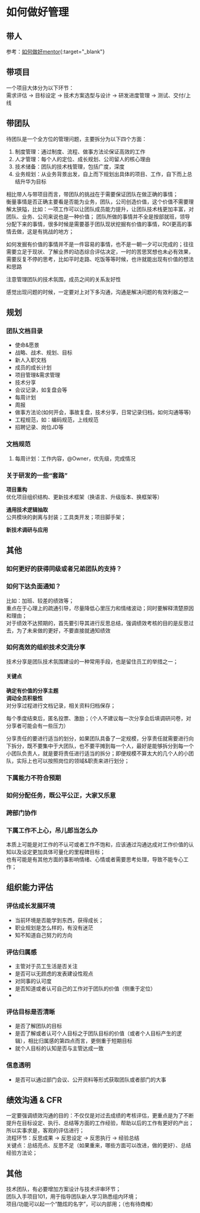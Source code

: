 如何做好管理
====
## 带人
参考：[如何做好mentor](/docs/others/5.md){:target="_blank"}

## 带项目
一个项目大体分为以下环节：<br>
需求评估 → 目标设定 → 技术方案选型与设计 → 研发进度管理 → 测试、交付/上线

## 带团队
待团队是一个全方位的管理问题，主要拆分为以下四个方面：<br>
1. 制度管理：通过制度、流程、做事方法论保证高效的工作
2. 人才管理：每个人的定位、成长规划、公司留人的核心理由
3. 技术储备：团队的技术栈管理，包括广度，深度
4. 业务规划：从业务背景出发，自上而下规划出具体的项目、工作，自下而上总结升华为目标

相比带人与带项目而言，带团队的挑战在于需要保证团队在做正确的事情；<br>
衡量事情是否正确主要看是否能为业务，团队，公司创造价值，这个价值不需要理解太狭隘，比如：一项工作可以让团队成员能力提升，让团队技术栈更加丰富，对团队、业务、公司来说也是一种价值；
团队所做的事情并不全是按部就班，领导分配下来的事情，很多时候是需要基于团队现状挖掘有价值的事情，ROI更高的事情去做，这是有挑战的地方；

如何发掘有价值的事情并不是一件容易的事情，也不是一朝一夕可以完成的；往往需要立足于现状、了解业界的动态综合评估决定，一时的苦思冥想也未必有效果，需要反复不停的思考，比如平时走路、吃饭等等时候，也许就能出现有价值的想法和思路

注意管理团队的技术氛围，成员之间的关系友好性

感觉出现问题的时候，一定要对上对下多沟通，沟通是解决问题的有效利器之一

## 规划
### 团队文档目录
- 使命&愿景<br>
- 战略、战术、规划、目标<br>
- 新人入职文档<br>
- 成员的成长计划<br>
- 项目管理&需求管理<br>
- 技术分享<br>
- 会议记录，如复盘会等<br>
- 每周计划<br>
- 周报<br>
- 做事方法论(如何开会，事故复盘，技术分享，日常记录归档，如何沟通等等)<br>
- 工程规范，如：编码规范，上线规范
- 招聘记录、岗位JD等

### 文档规范
1. 每周计划：工作内容，@Owner，优先级，完成情况


### 关于研发的一些“套路”
**项目重构**<br>
优化项目组织结构、更新技术框架（换语言、升级版本、换框架等）

**通用技术逻辑抽取**<br>
公共模块的剥离与封装；工具类开发；项目脚手架；

**新技术调研与应用**<br>

## 其他
### 如何更好的获得同级或者兄弟团队的支持？

### 如何下达负面通知？
比如：加班、较差的绩效等；<br>
重点在于心理上的疏通引导，尽量降低心里压力和情绪波动；同时要解释清楚原因和理由；<br>
对于绩效不达预期的，首先要引导其进行反思总结，强调绩效考核的目的是反思过去，为了未来做的更好，不要直接就通知绩效

### 如何高效的组织技术交流分享
技术分享是团队技术氛围建设的一种常用手段，也是留住员工的举措之一；

#### 关键点
**确定有价值的分享主题**<br>
**调动全员积极性**<br>
对分享过程进行文档记录，相关资料归档保存；

每个季度结束后，匿名投票、激励；（个人不建议每一次分享会后填调研问卷，对分享者可能会有一些压力）

分享责任的要进行适当的划分，如果团队具备了一定规模，分享责任就需要进行向下拆分，既不要集中于大团队，也不要平摊到每一个人，最好是能够拆分到每一个小团队负责人，就是要将责任进行适当的拆分；即便规模不算太大的几个人的小团队，实际上也可以按照岗位的领域&职责来进行划分；

### 下属能力不符合预期

### 如何分配任务，既公平公正，大家又乐意

### 跨部门协作

### 下属工作不上心，吊儿郎当怎么办
本质上可能是对工作的不认可或者工作不饱和，应该通过沟通达成对工作价值的认知以及设定更加具体可量化的里程碑目标；<br>
也有可能是有其他方面的事影响情绪、心情或者需要思考处理，导致不能专心工作；

## 组织能力评估

### 评估成长发展环境
- 当前环境是否能学到东西，获得成长；
- 职业规划是怎么样的，有没有迷茫
- 知不知道自己努力的方向

### 评估归属感
- 主管对于员工生活是否关注
- 是否可以无顾虑的发表建设性观点
- 对同事的认可度
- 是否知道或者认可自己的工作对于团队的价值（侧重于定位）
-
### 评估目标是否清晰
- 是否了解团队的目标
- 是否了解或者认可个人目标之于团队目标的价值（或者个人目标产生的逻辑），相比归属感的第四点而言，更侧重于短期目标
- 就个人目标的认知是否与主管达成一致

### 信息透明
- 是否可以通过部门会议、公开资料等形式获取团队或者部门的大事

## 绩效沟通 & CFR
一定要强调绩效沟通的目的：不仅仅是对过去成绩的考核评估，更重点是为了不断提升在目标设定、执行、总结等方面的工作经验，帮助以后的工作有更好的产出；所以实事求是，客观的评估进行；<br>
流程环节：反思成果 → 反思设定 → 反思执行 → 经验总结<br>
关键点：总结亮点、反思不足（如果重来，哪些方面可以改进，做的更好）、总结经验方法论；<br>

## 其他
技术团队，有必要增加方案设计与技术评审环节；<br>
团队入手项目101，用于指导团队新人学习熟悉组内环境；<br>
项目/功能可以起一个“酷炫的名字”，可以内部用；（也有待商榷）
